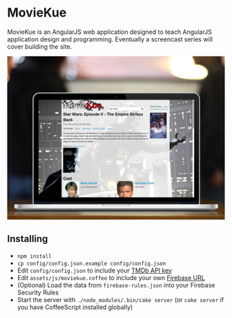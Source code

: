 MovieKue
========

MovieKue is an AngularJS web application designed to teach AngularJS application design and programming. Eventually a screencast series will cover building the site.

![MovieKue](media/moviekue-ss-dev-place.png)

Installing
----------

 * `npm install`
 * `cp config/config.json.example config/config.json`
 * Edit `config/config.json` to include your [TMDb API key](http://www.themoviedb.org/faq/api)
 * Edit `assets/js/moviekue.coffee` to include your own [Firebase URL](https://www.firebase.com/)
 * (Optional) Load the data from `firebase-rules.json` into your Firebase Security Rules
 * Start the server with `./node_modules/.bin/cake server` (or `cake server` if you have CoffeeScript installed globally)
